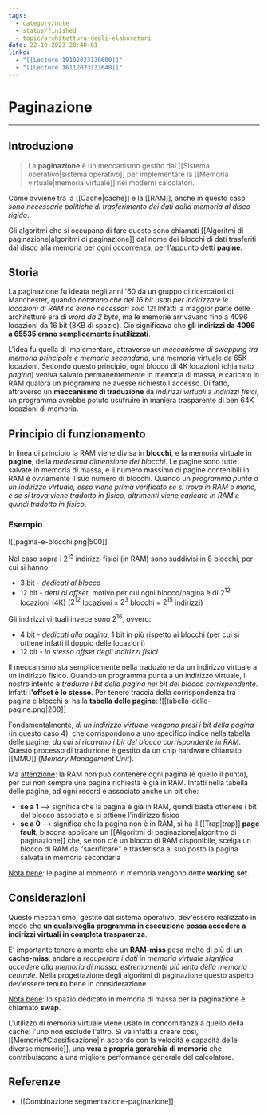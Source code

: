 ```yaml
---
tags:
  - category/note
  - status/finished
  - topic/architettura-degli-elaboratori
date: 22-10-2023 20:40:01
links:
  - "[[Lecture 19102023130600]]"
  - "[[Lecture 16112023133640]]"
---
```

# Paginazione
---
## Introduzione
> La **paginazione** è un meccanismo gestito dal [[Sistema operativo|sistema operativo]] per implementare la [[Memoria virtuale|memoria virtuale]] nei moderni calcolatori.

Come avviene tra la [[Cache|cache]] e la [[RAM]], anche in questo caso _sono necessarie politiche di trasferimento dei dati dalla memoria al disco rigido_.

Gli algoritmi che si occupano di fare questo sono chiamati [[Algoritmi di paginazione|algoritmi di paginazione]] dal nome dei blocchi di dati trasferiti dal disco alla memoria per ogni occorrenza, per l'appunto detti **pagine**.

## Storia
La paginazione fu ideata negli anni '60 da un gruppo di ricercatori di Manchester, quando _notarono che dei 16 bit usati per indirizzare le locazioni di RAM ne erano necessari solo 12_! Infatti la maggior parte delle architetture era di _word da 2 byte_, ma le memorie arrivavano fino a 4096 locazioni da 16 bit (8KB di spazio). Ciò significava che **gli indirizzi da 4096 a 65535 erano semplicemente inutilizzati**.

L'idea fu quella di implementare, attraverso un _meccanismo di swapping tra memoria principale e memoria secondaria_, una memoria virtuale da 65K locazioni. Secondo questo principio, ogni blocco di 4K locazioni (chiamato _pagina_) veniva salvato permanentemente in memoria di massa, e caricato in RAM qualora un programma ne avesse richiesto l'accesso. Di fatto, attraverso un **meccanismo di traduzione** da _indirizzi virtuali_ a _indirizzi fisici_, un programma avrebbe potuto usufruire in maniera trasparente di ben 64K locazioni di memoria.

## Principio di funzionamento
In linea di principio la RAM viene divisa in **blocchi**, e la memoria virtuale in **pagine**, della _medesima dimensione dei blocchi_. Le pagine sono tutte salvate in memoria di massa, e il numero massimo di pagine contenibili in RAM è ovviamente il suo numero di blocchi. Quando un _programma punta a un indirizzo virtuale, esso viene prima verificato se si trova in RAM o meno, e se si trova viene tradotto in fisico, altrimenti viene caricato in RAM e quindi tradotto in fisico_.

### Esempio
![[pagina-e-blocchi.png|500]]

Nel caso sopra i $2^{15}$ indirizzi fisici (in RAM) sono suddivisi in 8 blocchi, per cui si hanno:
- 3 bit - _dedicati al blocco_
- 12 bit - _detti di offset_, motivo per cui ogni blocco/pagina è di $2^{12}$ locazioni (4K) ($2^{12}$ locazioni $\times$ $2^{3}$ blocchi $=$ $2^{15}$ indirizzi)

Gli indirizzi virtuali invece sono $2^{16}$, ovvero:
- 4 bit - _dedicati alla pagina_, 1 bit in più rispetto ai blocchi (per cui si ottiene infatti il doppio delle locazioni)
- 12 bit - _lo stesso offset degli indirizzi fisici_

Il meccanismo sta semplicemente nella traduzione da un indirizzo virtuale a un indirizzo fisico. Quando un programma punta a un indirizzo virtuale, il nostro intento è _tradurre i bit della pagina nei bit del blocco corrispondente_. Infatti **l'offset è lo stesso**.
Per tenere traccia della corrispondenza tra pagina e blocchi si ha la **tabella delle pagine**:
![[tabella-delle-pagine.png|200]]

Fondamentalmente, _di un indirizzo virtuale vengono presi i bit della pagina_ (in questo caso 4), che corrispondono a uno specifico indice nella tabella delle pagine, _da cui si ricavano i bit del blocco corrispondente in RAM_. Questo processo di traduzione è gestito da un chip hardware chiamato [[MMU]] (_Memory Management Unit_).

Ma <u>attenzione</u>: la RAM non può contenere ogni pagina (è quello il punto), per cui non sempre una pagina richiesta è già in RAM. Infatti nella tabella delle pagine, ad ogni record è associato anche un bit che:
- **se a 1** --> significa che la pagina è già in RAM, quindi basta ottenere i bit del blocco associato e si ottiene l'indirizzo fisico
- **se a 0** --> significa che la pagina non è in RAM, si ha il [[Trap|trap]] **page fault**, bisogna applicare un [[Algoritmi di paginazione|algoritmo di paginazione]] che, se non c'è un blocco di RAM disponibile, scelga un blocco di RAM da "sacrificare" e trasferisca al suo posto la pagina salvata in memoria secondaria

<u>Nota bene</u>: le pagine al momento in memoria vengono dette **working set**.

## Considerazioni
Questo meccanismo, gestito dal sistema operativo, dev'essere realizzato in modo che **un qualsivoglia programma in esecuzione possa accedere a indirizzi virtuali in completa trasparenza**.

E' importante tenere a mente che un **RAM-miss** pesa molto di più di un **cache-miss**: andare a _recuperare i dati in memoria virtuale significa accedere alla memoria di massa, estremamente più lenta della memoria centrale_. Nella progettazione degli algoritmi di paginazione questo aspetto dev'essere tenuto bene in considerazione.

<u>Nota bene</u>: lo spazio dedicato in memoria di massa per la paginazione è chiamato **swap**.

L'utilizzo di memoria virtuale viene usato in concomitanza a quello della cache: l'uno non esclude l'altro. Si va infatti a creare così, [[Memorie#Classificazione|in accordo con la velocità e capacità delle diverse memorie]], una **vera e propria gerarchia di memorie** che contribuiscono a una migliore performance generale del calcolatore.

## Referenze
- [[Combinazione segmentazione-paginazione]]
